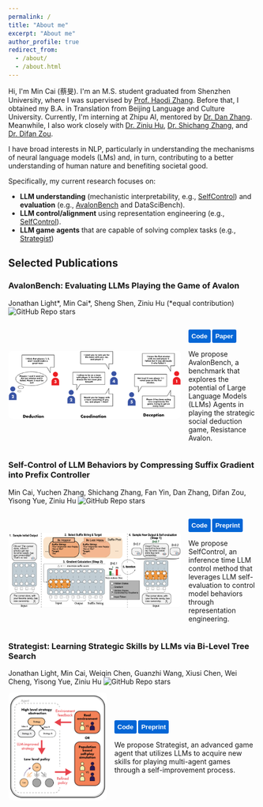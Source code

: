 ```yaml
---
permalink: /
title: "About me"
excerpt: "About me"
author_profile: true
redirect_from: 
  - /about/
  - /about.html
---
```


Hi, I'm Min Cai (蔡旻). I'm an M.S. student graduated from Shenzhen University, where I was supervised by [Prof. Haodi Zhang](https://hdzhangust.github.io). Before that, I obtained my B.A. in Translation from Beijing Language and Culture University. Currently, I'm interning at Zhipu AI, mentored by [Dr. Dan Zhang](https://zhangdan0602.github.io). Meanwhile, I also work closely with [Dr. Ziniu Hu](https://acbull.github.io), [Dr. Shichang Zhang](https://shichangzh.github.io), and [Dr. Difan Zou](https://difanzou.github.io).

I have broad interests in NLP, particularly in understanding the mechanisms of neural language models (LMs) and, in turn, contributing to a better understanding of human nature and benefiting societal good.

Specifically, my current research focuses on:
- **LLM understanding** (mechanistic interpretability, e.g., [SelfControl](https://llm-self-control.github.io)) and **evaluation** (e.g., [AvalonBench](https://avalonbench.github.io) and DataSciBench).
- **LLM control/alignment** using representation engineering (e.g., [SelfControl](https://llm-self-control.github.io)).
- **LLM game agents** that are capable of solving complex tasks (e.g., [Strategist](https://llm-strategist.github.io))


## Selected Publications

<!-- Text and Buttons Section -->
<div>
  <h3>AvalonBench: Evaluating LLMs Playing the Game of Avalon</h3>
  <p>
    Jonathan Light*, Min Cai*, Sheng Shen, Ziniu Hu (*equal contribution)
    <img alt="GitHub Repo stars" src="https://img.shields.io/github/stars/jonathanmli/Avalon-LLM?logo=github&style=flat-square">
  </p>
  <div style="display: flex; align-items: center;">
    <!-- Figure Section -->
    <div style="flex-shrink: 0; margin-right: 15px;">
      <img src="../images/avalonbench-fig.png" alt="AvalonBench Figure" style="max-width: 350px; border-radius: 8px;">
    </div>
    <div>
      <p>
        <a href="https://github.com/jonathanmli/Avalon-LLM/" target="_blank" style="text-decoration:none;">
          <button style="padding:6px 6px; background-color:#0366d6; color:white; border:none; border-radius:3px; font-size:13px; font-weight:bold; cursor:pointer; transition: background-color 0.3s;">
            Code
          </button>
        </a>
        <a href="https://arxiv.org/abs/2310.05036" target="_blank" style="text-decoration:none;">
          <button style="padding:6px 6px; background-color:#0366d6; color:white; border:none; border-radius:3px; font-size:13px; font-weight:bold; cursor:pointer; transition: background-color 0.3s;">
            Paper
          </button>
        </a>
      </p>
      <p>We propose AvalonBench, a benchmark that explores the potential of Large Language Models (LLMs) Agents in playing the strategic social deduction game, Resistance Avalon.
      </p>
    </div>
  </div>
</div>


<!-- Figure Section -->
<div>
  <h3>Self-Control of LLM Behaviors by Compressing Suffix Gradient into Prefix Controller</h3>
  <p>
    Min Cai, Yuchen Zhang, Shichang Zhang, Fan Yin, Dan Zhang, Difan Zou, Yisong Yue, Ziniu Hu
    <img alt="GitHub Repo stars" src="https://img.shields.io/github/stars/HenryCai11/LLM-Self-Control?logo=github&style=flat-square">
  </p>

  <div style="display: flex; align-items: center;">
    <!-- Image Section -->
    <div style="flex-shrink: 0; margin-right: 15px;">
      <img src="../images/selfcontrol-fig.png" alt="SelfControl Figure" style="max-width: 350px; border-radius: 8px;">
    </div>
    <!-- Text Section -->
    <div>
      <p>
        <a href="https://github.com/HenryCai11/LLM-Self-Control" target="_blank" style="text-decoration:none;">
          <button style="padding:6px 6px; background-color:#0366d6; color:white; border:none; border-radius:3px; font-size:13px; font-weight:bold; cursor:pointer; transition: background-color 0.3s;">
            Code
          </button>
        </a>
        <a href="https://arxiv.org/abs/2406.02721" target="_blank" style="text-decoration:none;">
          <button style="padding:6px 6px; background-color:#0366d6; color:white; border:none; border-radius:3px; font-size:13px; font-weight:bold; cursor:pointer; transition: background-color 0.3s;">
            Preprint
          </button>
        </a>
      </p>
      <p>
        We propose SelfControl, an inference time LLM control method that leverages LLM self-evaluation to control model behaviors through representation engineering.
      </p>
    </div>
  </div>
</div>

<!-- Text and Buttons Section -->
<div>
  <h3>Strategist: Learning Strategic Skills by LLMs via Bi-Level Tree Search</h3>
  <p>
    Jonathan Light, Min Cai, Weiqin Chen, Guanzhi Wang, Xiusi Chen, Wei Cheng, Yisong Yue, Ziniu Hu
    <img alt="GitHub Repo stars" src="https://img.shields.io/github/stars/jonathanmli/Avalon-LLM?logo=github&style=flat-square">
  </p>
  <div style="display: flex; align-items: center;">
    <!-- Figure Section -->
    <div style="flex-shrink: 0; margin-right: 15px;">
      <img src="../images/strategist-fig.png" alt="Strategist Figure" style="max-width: 200px; border-radius: 8px;">
    </div>
    <div>
      <p>
        <a href="https://github.com/jonathanmli/Avalon-LLM/" target="_blank" style="text-decoration:none;">
          <button style="padding:6px 6px; background-color:#0366d6; color:white; border:none; border-radius:3px; font-size:13px; font-weight:bold; cursor:pointer; transition: background-color 0.3s;">
            Code
          </button>
        </a>
        <a href="https://arxiv.org/abs/2408.10635" target="_blank" style="text-decoration:none;">
          <button style="padding:6px 6px; background-color:#0366d6; color:white; border:none; border-radius:3px; font-size:13px; font-weight:bold; cursor:pointer; transition: background-color 0.3s;">
            Preprint
          </button>
        </a>
      </p>
      <p>We propose Strategist, an advanced game agent that utilizes LLMs to acquire new skills for playing multi-agent games through a self-improvement process.</p>
    </div>
  </div>
</div>